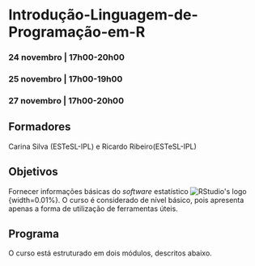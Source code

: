 # Introdução-Linguagem-de-Programação-em-R

### 24 novembro | 17h00-20h00
### 25 novembro | 17h00-19h00
### 27 novembro | 17h00-20h00 

## Formadores
   Carina Silva (ESTeSL-IPL) e Ricardo Ribeiro(ESTeSL-IPL)
   


## Objetivos
Fornecer informações básicas do _software_ estatístico ![RStudio's logo](https://rstudio.com/wp-content/uploads/2018/10/RStudio-Logo-Flat.png){width=0.01%}. O curso é considerado de nível básico, pois apresenta apenas a forma de utilização de ferramentas úteis.

## Programa



O curso está estruturado em dois módulos, descritos abaixo.
